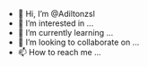 - 👋 Hi, I’m @Adiltonzsl
- 👀 I’m interested in ...
- 🌱 I’m currently learning ...
- 💞️ I’m looking to collaborate on ...
- 📫 How to reach me ...

<!---
Adiltonzsl/Adiltonzsl is a ✨ special ✨ repository because its `README.md` (this file) appears on your GitHub profile.gh pr checkout 1672gh pr checkout 1672
You can click the Preview link to take a look at your changes.
--->
